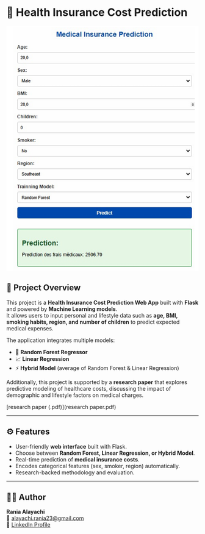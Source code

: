 # 🏥 Health Insurance Cost Prediction

![Dashboard Interface](MidicalIntrface.png)

## 📖 Project Overview
This project is a **Health Insurance Cost Prediction Web App** built with **Flask** and powered by **Machine Learning models**.  
It allows users to input personal and lifestyle data such as **age, BMI, smoking habits, region, and number of children** to predict expected medical expenses.

The application integrates multiple models:
- 🌳 **Random Forest Regressor**
- 📈 **Linear Regression**
- ⚡ **Hybrid Model** (average of Random Forest & Linear Regression)

Additionally, this project is supported by a **research paper** that explores predictive modeling of healthcare costs, discussing the impact of demographic and lifestyle factors on medical charges.

[research paper (.pdf)](research paper.pdf)

---

## ⚙️ Features
- User-friendly **web interface** built with Flask.
- Choose between **Random Forest, Linear Regression, or Hybrid Model**.
- Real-time prediction of **medical insurance costs**.
- Encodes categorical features (sex, smoker, region) automatically.
- Research-backed methodology and evaluation.

---

## 👩‍💻 Author  

**Rania Alayachi**  
📧 alayachi.rania23@gmail.com  
🔗 [LinkedIn Profile](https://www.linkedin.com/in/rania-al-ayachi/)  
